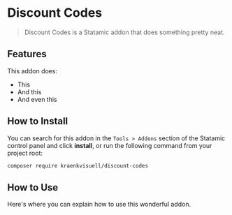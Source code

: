 # Discount Codes

> Discount Codes is a Statamic addon that does something pretty neat.

## Features

This addon does:

- This
- And this
- And even this

## How to Install

You can search for this addon in the `Tools > Addons` section of the Statamic control panel and click **install**, or run the following command from your project root:

``` bash
composer require kraenkvisuell/discount-codes
```

## How to Use

Here's where you can explain how to use this wonderful addon.
